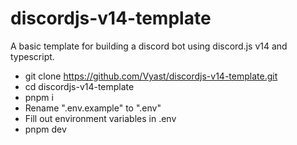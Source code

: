 # discordjs-v14-template
A basic template for building a discord bot using discord.js v14 and typescript.

- git clone https://github.com/Vyast/discordjs-v14-template.git
- cd discordjs-v14-template
- pnpm i
- Rename ".env.example" to ".env"
- Fill out environment variables in .env
- pnpm dev


